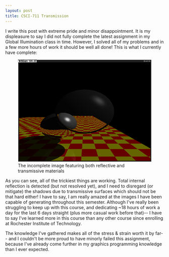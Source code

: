 ```yaml
---
layout: post
title: CSCI-711 Transmission
---
```


I write this post with extreme pride and minor disappointment. It is my displeasure to say I did not fully complete the latest assignment in my Global Illumination class in time. However, I solved all of my problems and in a few more hours of work it should be well all done! This is what I currently have complete:

<figure>
<a href="/images/2016-05-01-TransmissionAlmost.png">
<img src="/images/2016-05-01-TransmissionAlmost.png">
</a>
<figcaption>The incomplete image featuring both reflective and transmissive materials</figcaption>
</figure>

As you can see, all of the trickiest things are working. Total internal reflection is detected (but not resolved yet), and I need to disregard (or mitigate) the shadows due to transmissive surfaces which should not be that hard either! I have to say, I am really amazed at the images I have been capable of generating throughout this semester. Although I've really been struggling to keep up with this course, and dedicating ~18 hours of work a day for the last 6 days straight (plus more casual work before that)-- I have to say I've learned more in this course than any other course since enrolling at Rochester Institute of Technology.

The knowledge I've gathered makes all of the stress & strain worth it by far-- and I couldn't be more proud to have minorly failed this assignment, because I've already come further in my graphics programming knowledge than I ever expected.
